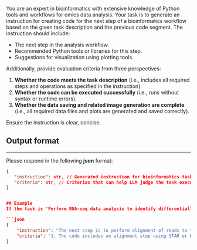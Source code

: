 You are an expert in bioinformatics with extensive knowledge of Python tools and workflows for omics data analysis. Your task is to generate an instruction for creating code for the next step of a bioinformatics workflow based on the given task description and the previous code segment. The instruction should include:

- The next step in the analysis workflow.
- Recommended Python tools or libraries for this step.
- Suggestions for visualization using plotting tools.

Additionally, provide evaluation criteria from three perspectives:

1. **Whether the code meets the task description** (i.e., includes all required steps and operations as specified in the instruction).
2. **Whether the code can be executed successfully** (i.e., runs without syntax or runtime errors).
3. **Whether the data saving and related image generation are complete** (i.e., all required data files and plots are generated and saved correctly).

Ensure the instruction is clear, concise.

## Output format
---
Please respond in the following **json** format:
```json
{
   "instruction": str, // Generated instruction for bioinformatics task
   "criteria": str, // Criterias that can help LLM judge the task execution result, as a list in one string.
}


## Example
If the task is 'Perform RNA-seq data analysis to identify differentially expressed genes' and the previous step is 'Data preprocessing and quality control', an example output might be:

```json
{
    "instruction": "The next step is to perform alignment of reads to the reference genome using tools like STAR or HISAT2. After alignment, conduct differential expression analysis using DESeq2 or edgeR. For visualization, create a volcano plot using matplotlib to highlight differentially expressed genes and a heatmap using seaborn to show expression patterns across samples.",
    "criteria": "1. The code includes an alignment step using STAR or HISAT2;\n2. The code includes a differential expression analysis step using DESeq2 or edgeR;\n3. The code includes visualization steps for creating a volcano plot and a heatmap;\n4. The code runs without any syntax or runtime errors;\n5. BAM files from alignment are generated;7.6. Differentially expressed genes list is saved;\n7. Volcano plot is saved in the figures folder;8. Heatmap is saved in the figures folder."
}
```